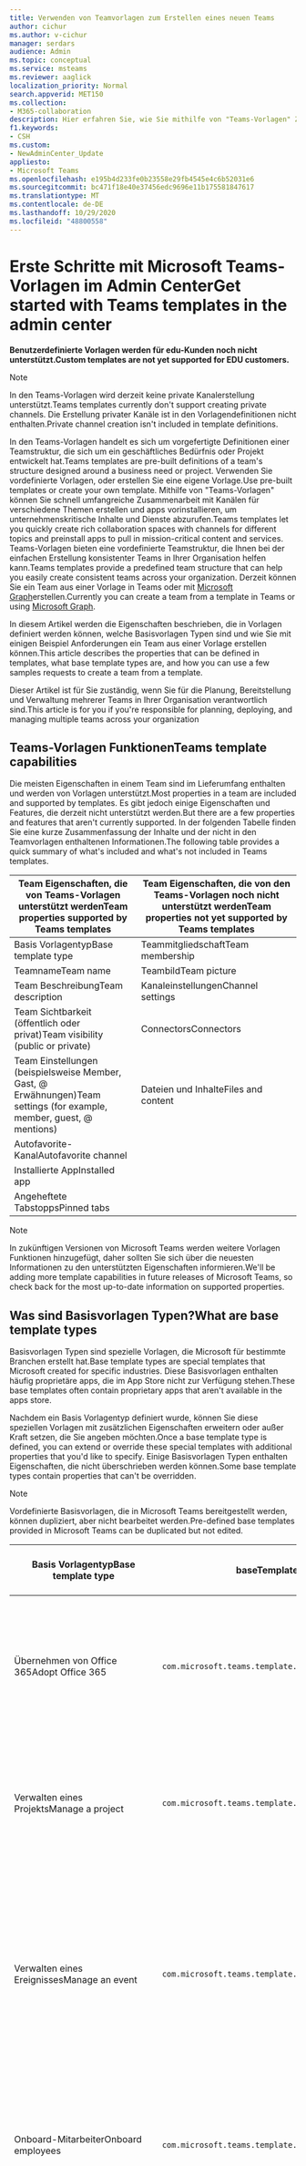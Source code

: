 ```yaml
---
title: Verwenden von Teamvorlagen zum Erstellen eines neuen Teams
author: cichur
ms.author: v-cichur
manager: serdars
audience: Admin
ms.topic: conceptual
ms.service: msteams
ms.reviewer: aaglick
localization_priority: Normal
search.appverid: MET150
ms.collection:
- M365-collaboration
description: Hier erfahren Sie, wie Sie mithilfe von "Teams-Vorlagen" Zusammenarbeits Räume mit Kanälen für verschiedene Themen über vorinstallierte Vorlagen erstellen.
f1.keywords:
- CSH
ms.custom:
- NewAdminCenter_Update
appliesto:
- Microsoft Teams
ms.openlocfilehash: e195b4d233fe0b23558e29fb4545e4c6b52031e6
ms.sourcegitcommit: bc471f18e40e37456edc9696e11b175581847617
ms.translationtype: MT
ms.contentlocale: de-DE
ms.lasthandoff: 10/29/2020
ms.locfileid: "48800558"
---
```

# <a name="get-started-with-teams-templates-in-the-admin-center"></a><span data-ttu-id="82408-103">Erste Schritte mit Microsoft Teams-Vorlagen im Admin Center</span><span class="sxs-lookup"><span data-stu-id="82408-103">Get started with Teams templates in the admin center</span></span>

<span data-ttu-id="82408-104">**Benutzerdefinierte Vorlagen werden für edu-Kunden noch nicht unterstützt.**</span><span class="sxs-lookup"><span data-stu-id="82408-104">**Custom templates are not yet supported for EDU customers.**</span></span>

> [!NOTE]
> <span data-ttu-id="82408-105">In den Teams-Vorlagen wird derzeit keine private Kanalerstellung unterstützt.</span><span class="sxs-lookup"><span data-stu-id="82408-105">Teams templates currently don't support creating private channels.</span></span> <span data-ttu-id="82408-106">Die Erstellung privater Kanäle ist in den Vorlagendefinitionen nicht enthalten.</span><span class="sxs-lookup"><span data-stu-id="82408-106">Private channel creation isn't included in template definitions.</span></span>

<span data-ttu-id="82408-107">In den Teams-Vorlagen handelt es sich um vorgefertigte Definitionen einer Teamstruktur, die sich um ein geschäftliches Bedürfnis oder Projekt entwickelt hat.</span><span class="sxs-lookup"><span data-stu-id="82408-107">Teams templates are pre-built definitions of a team's structure designed around a business need or project.</span></span> <span data-ttu-id="82408-108">Verwenden Sie vordefinierte Vorlagen, oder erstellen Sie eine eigene Vorlage.</span><span class="sxs-lookup"><span data-stu-id="82408-108">Use pre-built templates or create your own template.</span></span> <span data-ttu-id="82408-109">Mithilfe von "Teams-Vorlagen" können Sie schnell umfangreiche Zusammenarbeit mit Kanälen für verschiedene Themen erstellen und apps vorinstallieren, um unternehmenskritische Inhalte und Dienste abzurufen.</span><span class="sxs-lookup"><span data-stu-id="82408-109">Teams templates let you quickly create rich collaboration spaces with channels for different topics and preinstall apps to pull in mission-critical content and services.</span></span> <span data-ttu-id="82408-110">Teams-Vorlagen bieten eine vordefinierte Teamstruktur, die Ihnen bei der einfachen Erstellung konsistenter Teams in Ihrer Organisation helfen kann.</span><span class="sxs-lookup"><span data-stu-id="82408-110">Teams templates provide a predefined team structure that can help you easily create consistent teams across your organization.</span></span> <span data-ttu-id="82408-111">Derzeit können Sie ein Team aus einer Vorlage in Teams oder mit [Microsoft Graph](get-started-with-teams-templates.md)erstellen.</span><span class="sxs-lookup"><span data-stu-id="82408-111">Currently you can create a team from a template in Teams or using [Microsoft Graph](get-started-with-teams-templates.md).</span></span>

<span data-ttu-id="82408-112">In diesem Artikel werden die Eigenschaften beschrieben, die in Vorlagen definiert werden können, welche Basisvorlagen Typen sind und wie Sie mit einigen Beispiel Anforderungen ein Team aus einer Vorlage erstellen können.</span><span class="sxs-lookup"><span data-stu-id="82408-112">This article describes the properties that can be defined in templates, what base template types are, and how you can use a few samples requests to create a team from a template.</span></span>

<span data-ttu-id="82408-113">Dieser Artikel ist für Sie zuständig, wenn Sie für die Planung, Bereitstellung und Verwaltung mehrerer Teams in Ihrer Organisation verantwortlich sind.</span><span class="sxs-lookup"><span data-stu-id="82408-113">This article is for you if you're responsible for planning, deploying, and managing multiple teams across your organization</span></span>

## <a name="teams-template-capabilities"></a><span data-ttu-id="82408-114">Teams-Vorlagen Funktionen</span><span class="sxs-lookup"><span data-stu-id="82408-114">Teams template capabilities</span></span>

<span data-ttu-id="82408-115">Die meisten Eigenschaften in einem Team sind im Lieferumfang enthalten und werden von Vorlagen unterstützt.</span><span class="sxs-lookup"><span data-stu-id="82408-115">Most properties in a team are included and supported by templates.</span></span> <span data-ttu-id="82408-116">Es gibt jedoch einige Eigenschaften und Features, die derzeit nicht unterstützt werden.</span><span class="sxs-lookup"><span data-stu-id="82408-116">But there are a few properties and features that aren't currently supported.</span></span> <span data-ttu-id="82408-117">In der folgenden Tabelle finden Sie eine kurze Zusammenfassung der Inhalte und der nicht in den Teamvorlagen enthaltenen Informationen.</span><span class="sxs-lookup"><span data-stu-id="82408-117">The following table provides a quick summary of what's included and what's not included in Teams templates.</span></span>

| <span data-ttu-id="82408-118">**Team Eigenschaften, die von Teams-Vorlagen unterstützt werden**</span><span class="sxs-lookup"><span data-stu-id="82408-118">**Team properties supported by Teams templates**</span></span> | <span data-ttu-id="82408-119">**Team Eigenschaften, die von den Teams-Vorlagen noch nicht unterstützt werden**</span><span class="sxs-lookup"><span data-stu-id="82408-119">**Team properties not yet supported by Teams templates**</span></span> |
| ------------------------------------------------ | -------------------------------------------------------- |
| <span data-ttu-id="82408-120">Basis Vorlagentyp</span><span class="sxs-lookup"><span data-stu-id="82408-120">Base template type</span></span> | <span data-ttu-id="82408-121">Teammitgliedschaft</span><span class="sxs-lookup"><span data-stu-id="82408-121">Team membership</span></span> |
| <span data-ttu-id="82408-122">Teamname</span><span class="sxs-lookup"><span data-stu-id="82408-122">Team name</span></span> | <span data-ttu-id="82408-123">Teambild</span><span class="sxs-lookup"><span data-stu-id="82408-123">Team picture</span></span> |
| <span data-ttu-id="82408-124">Team Beschreibung</span><span class="sxs-lookup"><span data-stu-id="82408-124">Team description</span></span> | <span data-ttu-id="82408-125">Kanaleinstellungen</span><span class="sxs-lookup"><span data-stu-id="82408-125">Channel settings</span></span> |
| <span data-ttu-id="82408-126">Team Sichtbarkeit (öffentlich oder privat)</span><span class="sxs-lookup"><span data-stu-id="82408-126">Team visibility (public or private)</span></span> | <span data-ttu-id="82408-127">Connectors</span><span class="sxs-lookup"><span data-stu-id="82408-127">Connectors</span></span> |
| <span data-ttu-id="82408-128">Team Einstellungen (beispielsweise Member, Gast, @ Erwähnungen)</span><span class="sxs-lookup"><span data-stu-id="82408-128">Team settings (for example, member, guest, @ mentions)</span></span> | <span data-ttu-id="82408-129">Dateien und Inhalte</span><span class="sxs-lookup"><span data-stu-id="82408-129">Files and content</span></span> |
| <span data-ttu-id="82408-130">Autofavorite-Kanal</span><span class="sxs-lookup"><span data-stu-id="82408-130">Autofavorite channel</span></span> | |
| <span data-ttu-id="82408-131">Installierte App</span><span class="sxs-lookup"><span data-stu-id="82408-131">Installed app</span></span> | |
| <span data-ttu-id="82408-132">Angeheftete Tabstopps</span><span class="sxs-lookup"><span data-stu-id="82408-132">Pinned tabs</span></span> | |

> [!NOTE]
> <span data-ttu-id="82408-133">In zukünftigen Versionen von Microsoft Teams werden weitere Vorlagen Funktionen hinzugefügt, daher sollten Sie sich über die neuesten Informationen zu den unterstützten Eigenschaften informieren.</span><span class="sxs-lookup"><span data-stu-id="82408-133">We'll be adding more template capabilities in future releases of Microsoft Teams, so check back for the most up-to-date information on supported properties.</span></span>

## <a name="what-are-base-template-types"></a><span data-ttu-id="82408-134">Was sind Basisvorlagen Typen?</span><span class="sxs-lookup"><span data-stu-id="82408-134">What are base template types</span></span>

<span data-ttu-id="82408-135">Basisvorlagen Typen sind spezielle Vorlagen, die Microsoft für bestimmte Branchen erstellt hat.</span><span class="sxs-lookup"><span data-stu-id="82408-135">Base template types are special templates that Microsoft created for specific industries.</span></span> <span data-ttu-id="82408-136">Diese Basisvorlagen enthalten häufig proprietäre apps, die im App Store nicht zur Verfügung stehen.</span><span class="sxs-lookup"><span data-stu-id="82408-136">These base templates often contain proprietary apps that aren't available in the apps store.</span></span>

<span data-ttu-id="82408-137">Nachdem ein Basis Vorlagentyp definiert wurde, können Sie diese speziellen Vorlagen mit zusätzlichen Eigenschaften erweitern oder außer Kraft setzen, die Sie angeben möchten.</span><span class="sxs-lookup"><span data-stu-id="82408-137">Once a base template type is defined, you can extend or override these special templates with additional properties that you'd like to specify.</span></span> <span data-ttu-id="82408-138">Einige Basisvorlagen Typen enthalten Eigenschaften, die nicht überschrieben werden können.</span><span class="sxs-lookup"><span data-stu-id="82408-138">Some base template types contain properties that can't be overridden.</span></span>

> [!NOTE]
> <span data-ttu-id="82408-139">Vordefinierte Basisvorlagen, die in Microsoft Teams bereitgestellt werden, können dupliziert, aber nicht bearbeitet werden.</span><span class="sxs-lookup"><span data-stu-id="82408-139">Pre-defined base templates provided in Microsoft Teams can be duplicated but not edited.</span></span>

| <span data-ttu-id="82408-140">Basis Vorlagentyp</span><span class="sxs-lookup"><span data-stu-id="82408-140">Base template type</span></span> | <span data-ttu-id="82408-141">baseTemplateId</span><span class="sxs-lookup"><span data-stu-id="82408-141">baseTemplateId</span></span> | <span data-ttu-id="82408-142">Eigenschaften, die mit dieser Basisvorlage geliefert werden</span><span class="sxs-lookup"><span data-stu-id="82408-142">Properties that come with this base template</span></span> |
| ------------------ | -------------- | ----------------------------------------------------- |
| <span data-ttu-id="82408-143">Übernehmen von Office 365</span><span class="sxs-lookup"><span data-stu-id="82408-143">Adopt Office 365</span></span> |`com.microsoft.teams.template.AdoptOffice365`|  <span data-ttu-id="82408-144">Kanäle</span><span class="sxs-lookup"><span data-stu-id="82408-144">Channels:</span></span> <ul><li><span data-ttu-id="82408-145">Allgemein</span><span class="sxs-lookup"><span data-stu-id="82408-145">General</span></span></li> <li><span data-ttu-id="82408-146">Ankündigungen</span><span class="sxs-lookup"><span data-stu-id="82408-146">Announcements</span></span></li> <li><span data-ttu-id="82408-147">Champions Corner</span><span class="sxs-lookup"><span data-stu-id="82408-147">Champions corner</span></span></li> <li><span data-ttu-id="82408-148">Team Formulare</span><span class="sxs-lookup"><span data-stu-id="82408-148">Team forms</span></span></li></ul> <span data-ttu-id="82408-149">Apps</span><span class="sxs-lookup"><span data-stu-id="82408-149">Apps:</span></span> <ul><li><span data-ttu-id="82408-150">Wiki-</span><span class="sxs-lookup"><span data-stu-id="82408-150">Wiki</span></span></li>  <li><span data-ttu-id="82408-151">Kalender</span><span class="sxs-lookup"><span data-stu-id="82408-151">Calendar</span></span></li> |
| <span data-ttu-id="82408-152">Verwalten eines Projekts</span><span class="sxs-lookup"><span data-stu-id="82408-152">Manage a project</span></span> |`com.microsoft.teams.template.ManageAProject`| <span data-ttu-id="82408-153">Kanäle</span><span class="sxs-lookup"><span data-stu-id="82408-153">Channels:</span></span> <ul><li><span data-ttu-id="82408-154">Allgemein</span><span class="sxs-lookup"><span data-stu-id="82408-154">General</span></span></li> <li><span data-ttu-id="82408-155">Ankündigungen</span><span class="sxs-lookup"><span data-stu-id="82408-155">Announcements</span></span></li> <li><span data-ttu-id="82408-156">Ressourcen</span><span class="sxs-lookup"><span data-stu-id="82408-156">Resources</span></span></li> <li><span data-ttu-id="82408-157">Planung</span><span class="sxs-lookup"><span data-stu-id="82408-157">Planning</span></span></li></ul> <span data-ttu-id="82408-158">Apps</span><span class="sxs-lookup"><span data-stu-id="82408-158">Apps:</span></span><ul><li><span data-ttu-id="82408-159">Wiki-</span><span class="sxs-lookup"><span data-stu-id="82408-159">Wiki</span></span></li><li><span data-ttu-id="82408-160">OneNote</span><span class="sxs-lookup"><span data-stu-id="82408-160">OneNote</span></span></li></ul> |
| <span data-ttu-id="82408-161">Verwalten eines Ereignisses</span><span class="sxs-lookup"><span data-stu-id="82408-161">Manage an event</span></span>|`com.microsoft.teams.template.ManageAnEvent` | <span data-ttu-id="82408-162">Kanäle</span><span class="sxs-lookup"><span data-stu-id="82408-162">Channels:</span></span> <ul><li><span data-ttu-id="82408-163">Allgemein</span><span class="sxs-lookup"><span data-stu-id="82408-163">General</span></span></li> <li><span data-ttu-id="82408-164">Ankündigungen</span><span class="sxs-lookup"><span data-stu-id="82408-164">Announcements</span></span></li> <li><span data-ttu-id="82408-165">Budget</span><span class="sxs-lookup"><span data-stu-id="82408-165">Budget</span></span></li> <li><span data-ttu-id="82408-166">Inhalt</span><span class="sxs-lookup"><span data-stu-id="82408-166">Content</span></span></li><li><span data-ttu-id="82408-167">Logistik</span><span class="sxs-lookup"><span data-stu-id="82408-167">Logistics</span></span></li> <li><span data-ttu-id="82408-168">Planung</span><span class="sxs-lookup"><span data-stu-id="82408-168">Planning</span></span></li> <li> <span data-ttu-id="82408-169">Marketing und PR</span><span class="sxs-lookup"><span data-stu-id="82408-169">Marketing and PR</span></span></li></ul> <span data-ttu-id="82408-170">Apps</span><span class="sxs-lookup"><span data-stu-id="82408-170">Apps:</span></span><ul><li><span data-ttu-id="82408-171">Wiki-</span><span class="sxs-lookup"><span data-stu-id="82408-171">Wiki</span></span></li><li><span data-ttu-id="82408-172">Website</span><span class="sxs-lookup"><span data-stu-id="82408-172">Website</span></span></li> <li><span data-ttu-id="82408-173">YouTube</span><span class="sxs-lookup"><span data-stu-id="82408-173">YouTube</span></span></li> <li><span data-ttu-id="82408-174">Planner</span><span class="sxs-lookup"><span data-stu-id="82408-174">Planner</span></span></li> <li><span data-ttu-id="82408-175">OneNote</span><span class="sxs-lookup"><span data-stu-id="82408-175">OneNote</span></span></li></ul> |
|<span data-ttu-id="82408-176">Onboard-Mitarbeiter</span><span class="sxs-lookup"><span data-stu-id="82408-176">Onboard employees</span></span>|`com.microsoft.teams.template.OnboardEmployees` | <span data-ttu-id="82408-177">Kanäle</span><span class="sxs-lookup"><span data-stu-id="82408-177">Channels:</span></span> <ul><li><span data-ttu-id="82408-178">Allgemein</span><span class="sxs-lookup"><span data-stu-id="82408-178">General</span></span></li> <li><span data-ttu-id="82408-179">Ankündigungen</span><span class="sxs-lookup"><span data-stu-id="82408-179">Announcements</span></span></li> <li><span data-ttu-id="82408-180">Mitarbeiter-Chat</span><span class="sxs-lookup"><span data-stu-id="82408-180">Employee chat</span></span></li> <li><span data-ttu-id="82408-181">Schulungen</span><span class="sxs-lookup"><span data-stu-id="82408-181">Training</span></span></li></ul><span data-ttu-id="82408-182">Apps</span><span class="sxs-lookup"><span data-stu-id="82408-182">Apps:</span></span><ul><li><span data-ttu-id="82408-183">Wiki-</span><span class="sxs-lookup"><span data-stu-id="82408-183">Wiki</span></span></li><li><span data-ttu-id="82408-184">Gemeinschaften</span><span class="sxs-lookup"><span data-stu-id="82408-184">Communities</span></span></li></ul>|
|<span data-ttu-id="82408-185">Organisieren des Helpdesks</span><span class="sxs-lookup"><span data-stu-id="82408-185">Organize help desk</span></span>| `com.microsoft.teams.template.OrganizeHelpDesk`|<span data-ttu-id="82408-186">Kanäle</span><span class="sxs-lookup"><span data-stu-id="82408-186">Channels:</span></span><ul><li><span data-ttu-id="82408-187">Allgemein</span><span class="sxs-lookup"><span data-stu-id="82408-187">General</span></span></li><li><span data-ttu-id="82408-188">Ankündigungen</span><span class="sxs-lookup"><span data-stu-id="82408-188">Announcements</span></span></li><li><span data-ttu-id="82408-189">Häufig gestellte Fragen</span><span class="sxs-lookup"><span data-stu-id="82408-189">FAQ</span></span></li></ul><span data-ttu-id="82408-190">Apps</span><span class="sxs-lookup"><span data-stu-id="82408-190">Apps:</span></span><ul><li><span data-ttu-id="82408-191">Wiki-</span><span class="sxs-lookup"><span data-stu-id="82408-191">Wiki</span></span></li><li><span data-ttu-id="82408-192">OneNote</span><span class="sxs-lookup"><span data-stu-id="82408-192">OneNote</span></span></li></ul> |
| <span data-ttu-id="82408-193">Zusammenarbeit bei der Patientenversorgung</span><span class="sxs-lookup"><span data-stu-id="82408-193">Collaborate on patient care</span></span>| `healthcareWard `| <span data-ttu-id="82408-194">Kanäle</span><span class="sxs-lookup"><span data-stu-id="82408-194">Channels:</span></span><ul><li><span data-ttu-id="82408-195">Allgemein</span><span class="sxs-lookup"><span data-stu-id="82408-195">General</span></span></li><li><span data-ttu-id="82408-196">Ankündigungen</span><span class="sxs-lookup"><span data-stu-id="82408-196">Announcements</span></span></li><li><span data-ttu-id="82408-197">Kauert</span><span class="sxs-lookup"><span data-stu-id="82408-197">Huddles</span></span></li><li><span data-ttu-id="82408-198">Runden</span><span class="sxs-lookup"><span data-stu-id="82408-198">Rounds</span></span></li><li><span data-ttu-id="82408-199">Personal</span><span class="sxs-lookup"><span data-stu-id="82408-199">Staffing</span></span></li><li><span data-ttu-id="82408-200">Schulungen</span><span class="sxs-lookup"><span data-stu-id="82408-200">Training</span></span></li></ul> <span data-ttu-id="82408-201">Apps</span><span class="sxs-lookup"><span data-stu-id="82408-201">Apps:</span></span> <ul><li><span data-ttu-id="82408-202">Wiki-</span><span class="sxs-lookup"><span data-stu-id="82408-202">Wiki</span></span></li>|
| <span data-ttu-id="82408-203">Zusammenarbeiten an globaler Krise oder Veranstaltung</span><span class="sxs-lookup"><span data-stu-id="82408-203">Collaborate on global crisis or event</span></span> |`com.microsoft.teams.template.CollaborateOnAGlobalCrisisOrEvent`| <span data-ttu-id="82408-204">Kanäle</span><span class="sxs-lookup"><span data-stu-id="82408-204">Channels:</span></span> <ul><li><span data-ttu-id="82408-205">Allgemein</span><span class="sxs-lookup"><span data-stu-id="82408-205">General</span></span><li><span data-ttu-id="82408-206">Ankündigungen</span><span class="sxs-lookup"><span data-stu-id="82408-206">Announcements</span></span></li><li><span data-ttu-id="82408-207">Welt Nachrichten</span><span class="sxs-lookup"><span data-stu-id="82408-207">World news</span></span></li><li><span data-ttu-id="82408-208">Business Continuity</span><span class="sxs-lookup"><span data-stu-id="82408-208">Business continuity</span></span></li><li><span data-ttu-id="82408-209">Remote arbeiten</span><span class="sxs-lookup"><span data-stu-id="82408-209">Remote working</span></span></li><li><span data-ttu-id="82408-210">Interne Comms</span><span class="sxs-lookup"><span data-stu-id="82408-210">Internal comms</span></span></li><li><span data-ttu-id="82408-211">Externe Comms</span><span class="sxs-lookup"><span data-stu-id="82408-211">External comms</span></span></li><li><span data-ttu-id="82408-212">Kundenreklamationen</span><span class="sxs-lookup"><span data-stu-id="82408-212">Customer complaints</span></span></li><li><span data-ttu-id="82408-213">Kudos</span><span class="sxs-lookup"><span data-stu-id="82408-213">Kudos</span></span></li><li><span data-ttu-id="82408-214">Executive-Update</span><span class="sxs-lookup"><span data-stu-id="82408-214">Executive update</span></span></li></ul><span data-ttu-id="82408-215">Apps</span><span class="sxs-lookup"><span data-stu-id="82408-215">Apps:</span></span> <ul><li><span data-ttu-id="82408-216">Lob</span><span class="sxs-lookup"><span data-stu-id="82408-216">Praise</span></span></li><li><span data-ttu-id="82408-217">Wiki-</span><span class="sxs-lookup"><span data-stu-id="82408-217">Wiki</span></span></li><li><span data-ttu-id="82408-218">Website</span><span class="sxs-lookup"><span data-stu-id="82408-218">Website</span></span></li></ul>|
|<span data-ttu-id="82408-219">Zusammenarbeiten in einer Bankfiliale</span><span class="sxs-lookup"><span data-stu-id="82408-219">Collaborate within a bank branch</span></span>| `com.microsoft.teams.template.CollaborateWithinABankBranch `|<span data-ttu-id="82408-220">Kanäle</span><span class="sxs-lookup"><span data-stu-id="82408-220">Channels:</span></span> <ul><li><span data-ttu-id="82408-221">Allgemein</span><span class="sxs-lookup"><span data-stu-id="82408-221">General</span></span><li><span data-ttu-id="82408-222">Ankündigungen</span><span class="sxs-lookup"><span data-stu-id="82408-222">Announcements</span></span></li><li><span data-ttu-id="82408-223">Kauert</span><span class="sxs-lookup"><span data-stu-id="82408-223">Huddles</span></span></li><li><span data-ttu-id="82408-224">Kundenbesprechungen</span><span class="sxs-lookup"><span data-stu-id="82408-224">Customer meetings</span></span></li><li><span data-ttu-id="82408-225">Coaching</span><span class="sxs-lookup"><span data-stu-id="82408-225">Coaching</span></span></li><li><span data-ttu-id="82408-226">Qualifikationsentwicklung</span><span class="sxs-lookup"><span data-stu-id="82408-226">Skills development</span></span></li><li><span data-ttu-id="82408-227">Kreditbearbeitung</span><span class="sxs-lookup"><span data-stu-id="82408-227">Loan processing</span></span></li><li><span data-ttu-id="82408-228">Kundenreklamationen</span><span class="sxs-lookup"><span data-stu-id="82408-228">Customer complaints</span></span></li><li><span data-ttu-id="82408-229">Kudos</span><span class="sxs-lookup"><span data-stu-id="82408-229">Kudos</span></span></li><li><span data-ttu-id="82408-230">Lustige Sachen</span><span class="sxs-lookup"><span data-stu-id="82408-230">Fun stuff</span></span></li><li><span data-ttu-id="82408-231">Compliance</span><span class="sxs-lookup"><span data-stu-id="82408-231">Compliance</span></span></li></ul>|
|<span data-ttu-id="82408-232">Koordinieren der Vorfall Antwort</span><span class="sxs-lookup"><span data-stu-id="82408-232">Coordinate incident response</span></span>| `com.microsoft.teams.template.CoordinateIncidentResponse`|<span data-ttu-id="82408-233">Kanäle</span><span class="sxs-lookup"><span data-stu-id="82408-233">Channels:</span></span> <ul><li><span data-ttu-id="82408-234">Allgemein</span><span class="sxs-lookup"><span data-stu-id="82408-234">General</span></span><li><span data-ttu-id="82408-235">Ankündigungen</span><span class="sxs-lookup"><span data-stu-id="82408-235">Announcements</span></span></li><li><span data-ttu-id="82408-236">Logistik</span><span class="sxs-lookup"><span data-stu-id="82408-236">Logistics</span></span></li><li><span data-ttu-id="82408-237">Planung</span><span class="sxs-lookup"><span data-stu-id="82408-237">Planning</span></span></li><li><span data-ttu-id="82408-238">Recovery</span><span class="sxs-lookup"><span data-stu-id="82408-238">Recovery</span></span></li><li><span data-ttu-id="82408-239">Dringend</span><span class="sxs-lookup"><span data-stu-id="82408-239">Urgent</span></span></li></ul> <span data-ttu-id="82408-240">Apps</span><span class="sxs-lookup"><span data-stu-id="82408-240">Apps:</span></span> <ul><li><span data-ttu-id="82408-241">Wiki-</span><span class="sxs-lookup"><span data-stu-id="82408-241">Wiki</span></span></li><li><span data-ttu-id="82408-242">Excel</span><span class="sxs-lookup"><span data-stu-id="82408-242">Excel</span></span></li><li><span data-ttu-id="82408-243">OneNote</span><span class="sxs-lookup"><span data-stu-id="82408-243">OneNote</span></span></li><li><span data-ttu-id="82408-244">SharePoint</span><span class="sxs-lookup"><span data-stu-id="82408-244">SharePoint</span></span></li><li><span data-ttu-id="82408-245">Planner</span><span class="sxs-lookup"><span data-stu-id="82408-245">Planner</span></span></li></ul>|
|<span data-ttu-id="82408-246">Krankenhaus</span><span class="sxs-lookup"><span data-stu-id="82408-246">Hospital</span></span>| <span data-ttu-id="82408-247">`healthcareHospita`l</span><span class="sxs-lookup"><span data-stu-id="82408-247">`healthcareHospita`l</span></span> |<span data-ttu-id="82408-248">Kanäle</span><span class="sxs-lookup"><span data-stu-id="82408-248">Channels:</span></span> <ul><li><span data-ttu-id="82408-249">Allgemein</span><span class="sxs-lookup"><span data-stu-id="82408-249">General</span></span><li><span data-ttu-id="82408-250">Ankündigungen</span><span class="sxs-lookup"><span data-stu-id="82408-250">Announcements</span></span></li><li><span data-ttu-id="82408-251">Compliance</span><span class="sxs-lookup"><span data-stu-id="82408-251">Compliance</span></span></li><li><span data-ttu-id="82408-252">Freiheits</span><span class="sxs-lookup"><span data-stu-id="82408-252">Custodial</span></span></li><li><span data-ttu-id="82408-253">Personalwesen</span><span class="sxs-lookup"><span data-stu-id="82408-253">Human resources</span></span></li><li><span data-ttu-id="82408-254">Apotheke</span><span class="sxs-lookup"><span data-stu-id="82408-254">Pharmacy</span></span></li></ul> <span data-ttu-id="82408-255">Apps</span><span class="sxs-lookup"><span data-stu-id="82408-255">Apps:</span></span> <ul><li><span data-ttu-id="82408-256">Wiki-</span><span class="sxs-lookup"><span data-stu-id="82408-256">Wiki</span></span></li></ul>|
|<span data-ttu-id="82408-257">Organisieren eines Shops</span><span class="sxs-lookup"><span data-stu-id="82408-257">Organize a store</span></span>| `retailStore` |<span data-ttu-id="82408-258">Kanäle</span><span class="sxs-lookup"><span data-stu-id="82408-258">Channels:</span></span> <ul><li><span data-ttu-id="82408-259">Allgemein</span><span class="sxs-lookup"><span data-stu-id="82408-259">General</span></span><li><span data-ttu-id="82408-260">UMSCHALT Übergabe</span><span class="sxs-lookup"><span data-stu-id="82408-260">Shift handoff</span></span></li><li><span data-ttu-id="82408-261">Lerntools</span><span class="sxs-lookup"><span data-stu-id="82408-261">Learning</span></span></li></ul> <span data-ttu-id="82408-262">Apps</span><span class="sxs-lookup"><span data-stu-id="82408-262">Apps:</span></span> <ul><li><span data-ttu-id="82408-263">Wiki-</span><span class="sxs-lookup"><span data-stu-id="82408-263">Wiki</span></span></li></ul>|
|<span data-ttu-id="82408-264">Qualität und Sicherheit</span><span class="sxs-lookup"><span data-stu-id="82408-264">Quality and safety</span></span> |`com.microsoft.teams.template.QualitySafety`|<span data-ttu-id="82408-265">Kanäle</span><span class="sxs-lookup"><span data-stu-id="82408-265">Channels:</span></span> <ul><li><span data-ttu-id="82408-266">Allgemein</span><span class="sxs-lookup"><span data-stu-id="82408-266">General</span></span><li><span data-ttu-id="82408-267">Ankündigungen</span><span class="sxs-lookup"><span data-stu-id="82408-267">Announcements</span></span></li><li><span data-ttu-id="82408-268">Zeile 1</span><span class="sxs-lookup"><span data-stu-id="82408-268">Line 1</span></span></li><li><span data-ttu-id="82408-269">Zeile 2</span><span class="sxs-lookup"><span data-stu-id="82408-269">Line 2</span></span></li><li><span data-ttu-id="82408-270">Zeile 3</span><span class="sxs-lookup"><span data-stu-id="82408-270">Line 3</span></span></li><li><span data-ttu-id="82408-271">Sicherheit</span><span class="sxs-lookup"><span data-stu-id="82408-271">Safety</span></span></li><li><span data-ttu-id="82408-272">Schulungen</span><span class="sxs-lookup"><span data-stu-id="82408-272">Training</span></span></li><li><span data-ttu-id="82408-273">Wartung</span><span class="sxs-lookup"><span data-stu-id="82408-273">Maintenance</span></span></li><li><span data-ttu-id="82408-274">Lustige Sachen</span><span class="sxs-lookup"><span data-stu-id="82408-274">Fun stuff</span></span></li></ul> <span data-ttu-id="82408-275">Apps</span><span class="sxs-lookup"><span data-stu-id="82408-275">Apps:</span></span> <ul><li><span data-ttu-id="82408-276">Wiki-</span><span class="sxs-lookup"><span data-stu-id="82408-276">Wiki</span></span></li></ul>|
|<span data-ttu-id="82408-277">Zusammenarbeit im Einzelhandel – Manager</span><span class="sxs-lookup"><span data-stu-id="82408-277">Retail - manager collaboration</span></span>| `retailManagerCollaboration` |<span data-ttu-id="82408-278">Kanäle</span><span class="sxs-lookup"><span data-stu-id="82408-278">Channels:</span></span> <ul><li><span data-ttu-id="82408-279">Allgemein</span><span class="sxs-lookup"><span data-stu-id="82408-279">General</span></span><li><span data-ttu-id="82408-280">Vorgänge</span><span class="sxs-lookup"><span data-stu-id="82408-280">Operations</span></span></li><li><span data-ttu-id="82408-281">Lerntools</span><span class="sxs-lookup"><span data-stu-id="82408-281">Learning</span></span></li></ul> <span data-ttu-id="82408-282">Apps</span><span class="sxs-lookup"><span data-stu-id="82408-282">Apps:</span></span> <ul><li><span data-ttu-id="82408-283">Wiki-</span><span class="sxs-lookup"><span data-stu-id="82408-283">Wiki</span></span></li></ul>|
||||

<span data-ttu-id="82408-284">Weitere Informationen zu den Vorlagenkategorien finden Sie in den folgenden Kategorien:</span><span class="sxs-lookup"><span data-stu-id="82408-284">For more information about the template categories, see the following categories:</span></span>

- [<span data-ttu-id="82408-285">Finanz Vorlagen</span><span class="sxs-lookup"><span data-stu-id="82408-285">Financial templates</span></span>](financial-teams-templates-in-the-admin-console.md)
- [<span data-ttu-id="82408-286">Allgemeine Vorlagen</span><span class="sxs-lookup"><span data-stu-id="82408-286">General templates</span></span>](general-teams-templates-in-the-admin-console.md)
- [<span data-ttu-id="82408-287">Government-Vorlagen</span><span class="sxs-lookup"><span data-stu-id="82408-287">Government templates</span></span>](government-teams-templates-in-the-admin-console.md)
- [<span data-ttu-id="82408-288">Healthcare-Vorlagen</span><span class="sxs-lookup"><span data-stu-id="82408-288">Healthcare templates</span></span>](expand-teams-across-your-org/healthcare/healthcare-templates-admin-console.md)
- [<span data-ttu-id="82408-289">Fertigungs Vorlagen</span><span class="sxs-lookup"><span data-stu-id="82408-289">Manufacturing templates</span></span>](manufacturing-teams-templates-in-the-admin-console.md)
- [<span data-ttu-id="82408-290">Einzelhandels Vorlagen</span><span class="sxs-lookup"><span data-stu-id="82408-290">Retail templates</span></span>](retail-teams-templates-in-the-admin-console.md)

## <a name="template-size-limits"></a><span data-ttu-id="82408-291">Größenbeschränkungen für Vorlagen</span><span class="sxs-lookup"><span data-stu-id="82408-291">Template size limits</span></span>

<span data-ttu-id="82408-292">Vorlagen sind auf eine bestimmte Anzahl von Kanälen, Registerkarten und apps limitiert.</span><span class="sxs-lookup"><span data-stu-id="82408-292">Templates are limited to a specific number of channels, tabs, and apps.</span></span>

 > [!Note]
 > <span data-ttu-id="82408-293">Sie können dem Team weitere Kanäle, Registerkarten und apps hinzufügen, nachdem es aus einer Vorlage erstellt wurde.</span><span class="sxs-lookup"><span data-stu-id="82408-293">You can add more channels, tabs, and apps to the team after it's been created from a template.</span></span>

|<span data-ttu-id="82408-294">Feature</span><span class="sxs-lookup"><span data-stu-id="82408-294">Feature</span></span> | <span data-ttu-id="82408-295">Limit</span><span class="sxs-lookup"><span data-stu-id="82408-295">Limit</span></span>|
|-|-|
|<span data-ttu-id="82408-296">Kanäle pro Vorlage</span><span class="sxs-lookup"><span data-stu-id="82408-296">Channels per template</span></span> | <span data-ttu-id="82408-297">15</span><span class="sxs-lookup"><span data-stu-id="82408-297">15</span></span> |
|<span data-ttu-id="82408-298">Tabstopps pro Kanal in einer Vorlage</span><span class="sxs-lookup"><span data-stu-id="82408-298">Tabs per channel in a template</span></span> | <span data-ttu-id="82408-299">20</span><span class="sxs-lookup"><span data-stu-id="82408-299">20</span></span> |
|<span data-ttu-id="82408-300">Apps pro Vorlage</span><span class="sxs-lookup"><span data-stu-id="82408-300">Apps per template</span></span> | <span data-ttu-id="82408-301">50</span><span class="sxs-lookup"><span data-stu-id="82408-301">50</span></span>|
|||

<span data-ttu-id="82408-302">Weitere Informationen finden Sie unter [Grenzwerte und Spezifikationen von Teams](limits-specifications-teams.md) .</span><span class="sxs-lookup"><span data-stu-id="82408-302">See [Limits and specifications of Teams](limits-specifications-teams.md) for more information.</span></span>

## <a name="related-topics"></a><span data-ttu-id="82408-303">Verwandte Themen</span><span class="sxs-lookup"><span data-stu-id="82408-303">Related topics</span></span>

- [<span data-ttu-id="82408-304">Erstellen einer benutzerdefinierten Teamvorlage</span><span class="sxs-lookup"><span data-stu-id="82408-304">Create a custom team template</span></span>](create-a-team-template.md)
- [<span data-ttu-id="82408-305">Erstellen einer Teamvorlage aus einer vorhandenen Teamvorlage</span><span class="sxs-lookup"><span data-stu-id="82408-305">Create a team template from an existing team template</span></span>](create-template-from-existing-template.md)
- [<span data-ttu-id="82408-306">Erstellen einer Vorlage aus einem vorhandenen Team</span><span class="sxs-lookup"><span data-stu-id="82408-306">Create a template from an existing team</span></span>](create-template-from-existing-team.md)
